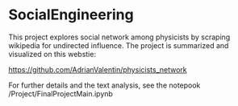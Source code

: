 # SocialEngineering
This project explores social network among physicists by scraping wikipedia for undirected influence. The project is summarized and visualized on this webstie:

https://github.com/AdrianValentin/physicists_network

For further details and the text analysis, see the notepook /Project/FinalProjectMain.ipynb
